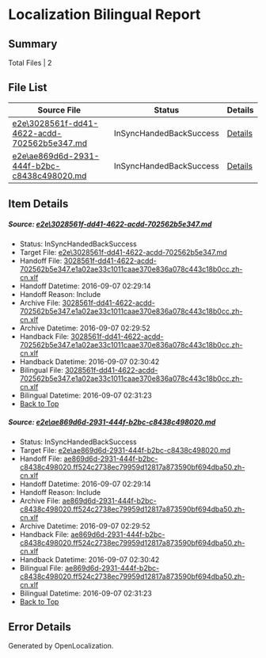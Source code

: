 # <a name='report-top'></a> Localization Bilingual Report

## Summary
 Total Files | 2

## File List
 Source File | Status | Details 
 ----------- | ------ | ------- 
 [e2e\3028561f-dd41-4622-acdd-702562b5e347.md](https://github.com/OpenLocalizationTestOrg/ol-test0/blob/fdd1866c147eea8d11b8f505b6b8d994bd634dd7/e2e/3028561f-dd41-4622-acdd-702562b5e347.md) | InSyncHandedBackSuccess | [Details](#c8cb8d99b7ac2825de12577d15e28e3a8b5a65581)
 [e2e\ae869d6d-2931-444f-b2bc-c8438c498020.md](https://github.com/OpenLocalizationTestOrg/ol-test0/blob/fdd1866c147eea8d11b8f505b6b8d994bd634dd7/e2e/ae869d6d-2931-444f-b2bc-c8438c498020.md) | InSyncHandedBackSuccess | [Details](#edd5cb976c7387eba7dcb67a2cd749824f5587d62)

## Item Details
##### <a name='c8cb8d99b7ac2825de12577d15e28e3a8b5a65581'></a> Source: [e2e\3028561f-dd41-4622-acdd-702562b5e347.md](https://github.com/OpenLocalizationTestOrg/ol-test0/blob/fdd1866c147eea8d11b8f505b6b8d994bd634dd7/e2e/3028561f-dd41-4622-acdd-702562b5e347.md)
* Status: InSyncHandedBackSuccess
* Target File: [e2e\3028561f-dd41-4622-acdd-702562b5e347.md](https://github.com/OpenLocalizationTestOrg/ol-test0-zhcn/blob/58d38c9ce59e496cf5860b7034ff3376a1e1b896/e2e/3028561f-dd41-4622-acdd-702562b5e347.md)
* Handoff File: [3028561f-dd41-4622-acdd-702562b5e347.e1a02ae33c1011caae370e836a078c443c18b0cc.zh-cn.xlf](https://github.com/OpenLocalizationTestOrg/ol-test0-handoff/blob/d6b7c73bb8632a5e701689527951d48830a3f303/ol-handoff/OpenLocalizationTestOrg/ol-test0-zhcn/ci/ht/3028561f-dd41-4622-acdd-702562b5e347.e1a02ae33c1011caae370e836a078c443c18b0cc.zh-cn.xlf)
* Handoff Datetime: 2016-09-07 02:29:14
* Handoff Reason: Include
* Archive File: [3028561f-dd41-4622-acdd-702562b5e347.e1a02ae33c1011caae370e836a078c443c18b0cc.zh-cn.xlf](https://github.com/OpenLocalizationTestOrg/ol-test0-handoff/blob/8820692a75ab53dc10531d0e61fcd4de979ae798/ol-archive/OpenLocalizationTestOrg/ol-test0-zhcn/ci/ht/3028561f-dd41-4622-acdd-702562b5e347.e1a02ae33c1011caae370e836a078c443c18b0cc.zh-cn.xlf)
* Archive Datetime: 2016-09-07 02:29:52
* Handback File: [3028561f-dd41-4622-acdd-702562b5e347.e1a02ae33c1011caae370e836a078c443c18b0cc.zh-cn.xlf](https://github.com/OpenLocalizationTestOrg/ol-test0-handback/blob/ae2f50407e5de470a59c7a9b62ae5c479354de6d/ol-handback/OpenLocalizationTestOrg/ol-test0-zhcn/ci/ht/3028561f-dd41-4622-acdd-702562b5e347.e1a02ae33c1011caae370e836a078c443c18b0cc.zh-cn.xlf)
* Handback Datetime: 2016-09-07 02:30:42
* Bilingual File: [3028561f-dd41-4622-acdd-702562b5e347.e1a02ae33c1011caae370e836a078c443c18b0cc.zh-cn.xlf](https://github.com/OpenLocalizationTestOrg/ol-test0-handback/blob/ae2f50407e5de470a59c7a9b62ae5c479354de6d/ol-handback/OpenLocalizationTestOrg/ol-test0-zhcn/ci/ht/3028561f-dd41-4622-acdd-702562b5e347.e1a02ae33c1011caae370e836a078c443c18b0cc.zh-cn.xlf)
* Bilingual Datetime: 2016-09-07 02:31:23
* [Back to Top](#report-top)

##### <a name='edd5cb976c7387eba7dcb67a2cd749824f5587d62'></a> Source: [e2e\ae869d6d-2931-444f-b2bc-c8438c498020.md](https://github.com/OpenLocalizationTestOrg/ol-test0/blob/fdd1866c147eea8d11b8f505b6b8d994bd634dd7/e2e/ae869d6d-2931-444f-b2bc-c8438c498020.md)
* Status: InSyncHandedBackSuccess
* Target File: [e2e\ae869d6d-2931-444f-b2bc-c8438c498020.md](https://github.com/OpenLocalizationTestOrg/ol-test0-zhcn/blob/58d38c9ce59e496cf5860b7034ff3376a1e1b896/e2e/ae869d6d-2931-444f-b2bc-c8438c498020.md)
* Handoff File: [ae869d6d-2931-444f-b2bc-c8438c498020.ff524c2738ec79959d12817a873590bf694dba50.zh-cn.xlf](https://github.com/OpenLocalizationTestOrg/ol-test0-handoff/blob/d6b7c73bb8632a5e701689527951d48830a3f303/ol-handoff/OpenLocalizationTestOrg/ol-test0-zhcn/ci/ht/ae869d6d-2931-444f-b2bc-c8438c498020.ff524c2738ec79959d12817a873590bf694dba50.zh-cn.xlf)
* Handoff Datetime: 2016-09-07 02:29:14
* Handoff Reason: Include
* Archive File: [ae869d6d-2931-444f-b2bc-c8438c498020.ff524c2738ec79959d12817a873590bf694dba50.zh-cn.xlf](https://github.com/OpenLocalizationTestOrg/ol-test0-handoff/blob/8820692a75ab53dc10531d0e61fcd4de979ae798/ol-archive/OpenLocalizationTestOrg/ol-test0-zhcn/ci/ht/ae869d6d-2931-444f-b2bc-c8438c498020.ff524c2738ec79959d12817a873590bf694dba50.zh-cn.xlf)
* Archive Datetime: 2016-09-07 02:29:52
* Handback File: [ae869d6d-2931-444f-b2bc-c8438c498020.ff524c2738ec79959d12817a873590bf694dba50.zh-cn.xlf](https://github.com/OpenLocalizationTestOrg/ol-test0-handback/blob/ae2f50407e5de470a59c7a9b62ae5c479354de6d/ol-handback/OpenLocalizationTestOrg/ol-test0-zhcn/ci/ht/ae869d6d-2931-444f-b2bc-c8438c498020.ff524c2738ec79959d12817a873590bf694dba50.zh-cn.xlf)
* Handback Datetime: 2016-09-07 02:30:42
* Bilingual File: [ae869d6d-2931-444f-b2bc-c8438c498020.ff524c2738ec79959d12817a873590bf694dba50.zh-cn.xlf](https://github.com/OpenLocalizationTestOrg/ol-test0-handback/blob/ae2f50407e5de470a59c7a9b62ae5c479354de6d/ol-handback/OpenLocalizationTestOrg/ol-test0-zhcn/ci/ht/ae869d6d-2931-444f-b2bc-c8438c498020.ff524c2738ec79959d12817a873590bf694dba50.zh-cn.xlf)
* Bilingual Datetime: 2016-09-07 02:31:23
* [Back to Top](#report-top)


## Error Details

Generated by OpenLocalization.
